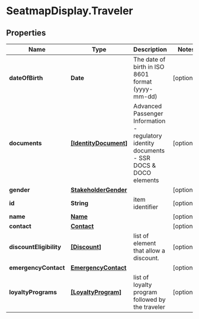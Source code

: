 # SeatmapDisplay.Traveler

## Properties

Name | Type | Description | Notes
------------ | ------------- | ------------- | -------------
**dateOfBirth** | **Date** | The date of birth in ISO 8601 format (yyyy-mm-dd) | [optional] 
**documents** | [**[IdentityDocument]**](IdentityDocument.md) | Advanced Passenger Information - regulatory identity documents - SSR DOCS &amp; DOCO elements | [optional] 
**gender** | [**StakeholderGender**](StakeholderGender.md) |  | [optional] 
**id** | **String** | item identifier | [optional] 
**name** | [**Name**](Name.md) |  | [optional] 
**contact** | [**Contact**](Contact.md) |  | [optional] 
**discountEligibility** | [**[Discount]**](Discount.md) | list of element that allow a discount. | [optional] 
**emergencyContact** | [**EmergencyContact**](EmergencyContact.md) |  | [optional] 
**loyaltyPrograms** | [**[LoyaltyProgram]**](LoyaltyProgram.md) | list of loyalty program followed by the traveler | [optional] 


